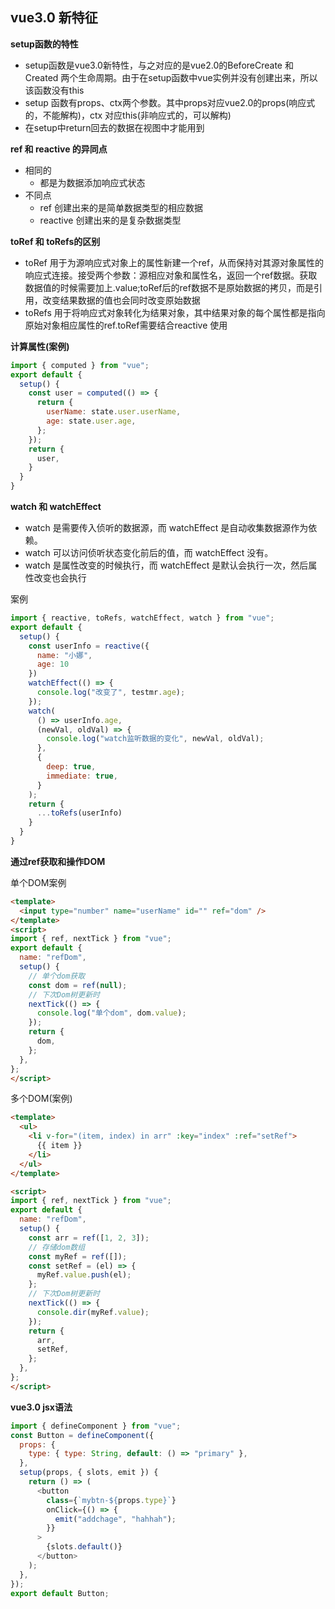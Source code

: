 ## vue3.0 新特征

**setup函数的特性**

+ setup函数是vue3.0新特性，与之对应的是vue2.0的BeforeCreate 和Created 两个生命周期。由于在setup函数中vue实例并没有创建出来，所以该函数没有this
+ setup 函数有props、ctx两个参数。其中props对应vue2.0的props(响应式的，不能解构)，ctx 对应this(非响应式的，可以解构)
+ 在setup中return回去的数据在视图中才能用到

**ref 和 reactive 的异同点**

+ 相同的
  + 都是为数据添加响应式状态
+ 不同点
  + ref 创建出来的是简单数据类型的相应数据
  + reactive 创建出来的是复杂数据类型

**toRef 和 toRefs的区别**

+ toRef 用于为源响应式对象上的属性新建一个ref，从而保持对其源对象属性的响应式连接。接受两个参数：源相应对象和属性名，返回一个ref数据。获取数据值的时候需要加上.value;toRef后的ref数据不是原始数据的拷贝，而是引用，改变结果数据的值也会同时改变原始数据
+ toRefs 用于将响应式对象转化为结果对象，其中结果对象的每个属性都是指向原始对象相应属性的ref.toRef需要结合reactive 使用

**计算属性(案例)**

```js
import { computed } from "vue";
export default {
  setup() {
    const user = computed(() => {
      return {
        userName: state.user.userName,
        age: state.user.age,
      };
    });
    return {
      user,
    }
  }
}
```

**watch 和 watchEffect**

+ watch 是需要传入侦听的数据源，而 watchEffect 是自动收集数据源作为依赖。
+ watch 可以访问侦听状态变化前后的值，而 watchEffect 没有。
+ watch 是属性改变的时候执行，而 watchEffect 是默认会执行一次，然后属性改变也会执行

案例

```js
import { reactive, toRefs, watchEffect, watch } from "vue";
export default {
  setup() {
    const userInfo = reactive({
      name: "小娜",
      age: 10
    })
    watchEffect(() => {
      console.log("改变了", testmr.age);
    });
    watch(
      () => userInfo.age,
      (newVal, oldVal) => {
        console.log("watch监听数据的变化", newVal, oldVal);
      },
      {
        deep: true,
        immediate: true,
      }
    );
    return {
      ...toRefs(userInfo)
    }
  }
}
```

**通过ref获取和操作DOM**

单个DOM案例

```html
<template>
  <input type="number" name="userName" id="" ref="dom" />
</template>
<script>
import { ref, nextTick } from "vue";
export default {
  name: "refDom",
  setup() {
    // 单个dom获取
    const dom = ref(null);
    // 下次Dom树更新时
    nextTick(() => {
      console.log("单个dom", dom.value);
    });
    return {
      dom,
    };
  },
};
</script>
```

多个DOM(案例)

```html
<template>
  <ul>
    <li v-for="(item, index) in arr" :key="index" :ref="setRef">
      {{ item }}
    </li>
  </ul>
</template>

<script>
import { ref, nextTick } from "vue";
export default {
  name: "refDom",
  setup() {
    const arr = ref([1, 2, 3]);
    // 存储dom数组
    const myRef = ref([]);
    const setRef = (el) => {
      myRef.value.push(el);
    };
    // 下次Dom树更新时
    nextTick(() => {
      console.dir(myRef.value);
    });
    return {
      arr,
      setRef,
    };
  },
};
</script>
```

**vue3.0 jsx语法**

```js
import { defineComponent } from "vue";
const Button = defineComponent({
  props: {
    type: { type: String, default: () => "primary" },
  },
  setup(props, { slots, emit }) {
    return () => (
      <button
        class={`mybtn-${props.type}`}
        onClick={() => {
          emit("addchage", "hahhah");
        }}
      >
        {slots.default()}
      </button>
    );
  },
});
export default Button;
```

